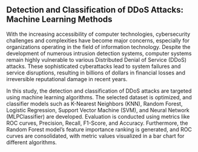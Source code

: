 ## Detection and Classification of DDoS Attacks: Machine Learning Methods

With the increasing accessibility of computer technologies, cybersecurity challenges and complexities have become major concerns, especially for organizations operating in the field of information technology. Despite the development of numerous intrusion detection systems, computer systems remain highly vulnerable to various Distributed Denial of Service (DDoS) attacks. These sophisticated cyberattacks lead to system failures and service disruptions, resulting in billions of dollars in financial losses and irreversible reputational damage in recent years.

In this study, the detection and classification of DDoS attacks are targeted using machine learning algorithms. The selected dataset is optimized, and classifier models such as K-Nearest Neighbors (KNN), Random Forest, Logistic Regression, Support Vector Machine (SVM), and Neural Network (MLPClassifier) are developed. Evaluation is conducted using metrics like ROC curves, Precision, Recall, F1-Score, and Accuracy. Furthermore, the Random Forest model’s feature importance ranking is generated, and ROC curves are consolidated, with metric values visualized in a bar chart for different algorithms.
